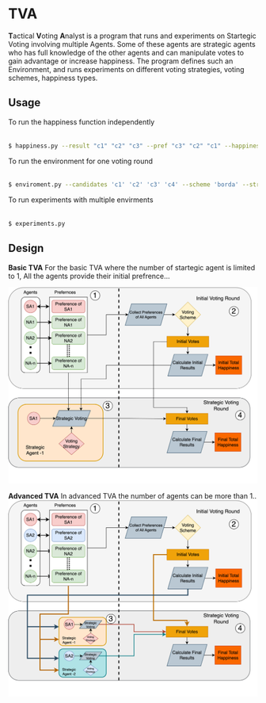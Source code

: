 # TVA

**T**actical **V**oting **A**nalyst is a program that runs and experiments on Startegic Voting involving multiple Agents. Some of these agents are strategic agents who has full knowledge of the other agents and can manipulate votes to gain advantage or increase happiness. The program defines such an Environment, and runs experiments on different voting strategies, voting schemes, happiness types. 


## Usage

To run the happiness function independently
```bash

$ happiness.py --result "c1" "c2" "c3" --pref "c3" "c2" "c1" --happiness_type "A"
```

To run the environment for one voting round
```bash

$ enviroment.py --candidates 'c1' 'c2' 'c3' 'c4' --scheme 'borda' --strategy 'compromising' --num_agents 5 --num_strat_agents 2
```
To run experiments with multiple envirments 
```bash

$ experiments.py
```


## Design
**Basic TVA**
For the basic TVA where the number of startegic agent is limited to 1, All the agents provide their initial prefrence... 

![alt text](./Documentation/TVA_sa1_draft_1.png)

**Advanced TVA**
In advanced TVA the number of agents can be more than 1..
![alt text](./Documentation/TVA_sa2_draft_1.png)